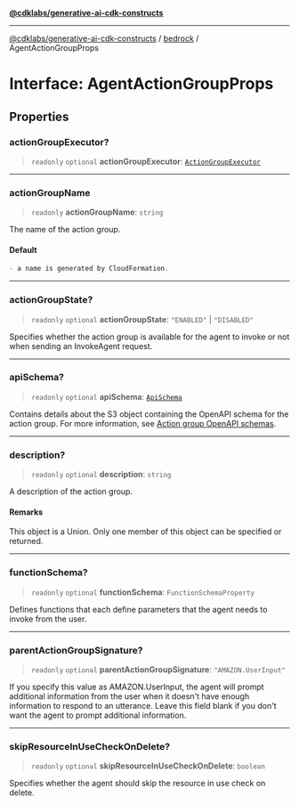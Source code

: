 [**@cdklabs/generative-ai-cdk-constructs**](../../../README.md)

***

[@cdklabs/generative-ai-cdk-constructs](../../../README.md) / [bedrock](../README.md) / AgentActionGroupProps

# Interface: AgentActionGroupProps

## Properties

### actionGroupExecutor?

> `readonly` `optional` **actionGroupExecutor**: [`ActionGroupExecutor`](ActionGroupExecutor.md)

***

### actionGroupName

> `readonly` **actionGroupName**: `string`

The name of the action group.

#### Default

```ts
- a name is generated by CloudFormation.
```

***

### actionGroupState?

> `readonly` `optional` **actionGroupState**: `"ENABLED"` \| `"DISABLED"`

Specifies whether the action group is available for the agent to invoke or not when sending an InvokeAgent request.

***

### apiSchema?

> `readonly` `optional` **apiSchema**: [`ApiSchema`](../classes/ApiSchema.md)

Contains details about the S3 object containing the OpenAPI schema for the action group. For more information, see
[Action group OpenAPI schemas](https://docs.aws.amazon.com/bedrock/latest/userguide/agents-api-schema.html).

***

### description?

> `readonly` `optional` **description**: `string`

A description of the action group.

#### Remarks

This object is a Union. Only one member of this object can be specified or returned.

***

### functionSchema?

> `readonly` `optional` **functionSchema**: `FunctionSchemaProperty`

Defines functions that each define parameters that the agent needs to invoke from the user.

***

### parentActionGroupSignature?

> `readonly` `optional` **parentActionGroupSignature**: `"AMAZON.UserInput"`

If you specify this value as AMAZON.UserInput, the agent will prompt additional information from the user when it
doesn't have enough information to respond to an utterance. Leave this field blank if you don't want the agent to
prompt additional information.

***

### skipResourceInUseCheckOnDelete?

> `readonly` `optional` **skipResourceInUseCheckOnDelete**: `boolean`

Specifies whether the agent should skip the resource in use check on delete.
